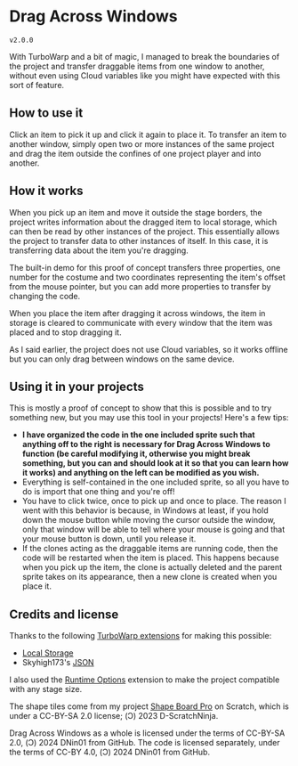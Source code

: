 # Drag Across Windows

`v2.0.0`

With TurboWarp and a bit of magic, I managed to break the boundaries of the project and transfer draggable items from one window to another, without even using Cloud variables like you might have expected with this sort of feature.

## How to use it

Click an item to pick it up and click it again to place it. To transfer an item to another window, simply open two or more instances of the same project and drag the item outside the confines of one project player and into another.

## How it works

When you pick up an item and move it outside the stage borders, the project writes information about the dragged item to local storage, which can then be read by other instances of the project. This essentially allows the project to transfer data to other instances of itself. In this case, it is transferring data about the item you're dragging.

The built-in demo for this proof of concept transfers three properties, one number for the costume and two coordinates representing the item's offset from the mouse pointer, but you can add more properties to transfer by changing the code.

When you place the item after dragging it across windows, the item in storage is cleared to communicate with every window that the item was placed and to stop dragging it.

As I said earlier, the project does not use Cloud variables, so it works offline but you can only drag between windows on the same device.

## Using it in your projects

This is mostly a proof of concept to show that this is possible and to try something new, but you may use this tool in your projects! Here's a few tips:

- **I have organized the code in the one included sprite such that anything off to the right is necessary for Drag Across Windows to function (be careful modifying it, otherwise you might break something, but you can and should look at it so that you can learn how it works) and anything on the left can be modified as you wish.**
- Everything is self-contained in the one included sprite, so all you have to do is import that one thing and you're off!
- You have to click twice, once to pick up and once to place. The reason I went with this behavior is because, in Windows at least, if you hold down the mouse button while moving the cursor outside the window, only that window will be able to tell where your mouse is going and that your mouse button is down, until you release it.
- If the clones acting as the draggable items are running code, then the code will be restarted when the item is placed. This happens because when you pick up the item, the clone is actually deleted and the parent sprite takes on its appearance, then a new clone is created when you place it.

## Credits and license

Thanks to the following [TurboWarp extensions](https://extensions.turbowarp.org/) for making this possible:
- [Local Storage](https://extensions.turbowarp.org/local-storage.js)
- Skyhigh173's [JSON](https://extensions.turbowarp.org/Skyhigh173/json.js)

I also used the [Runtime Options](https://extensions.turbowarp.org/runtime-options.js) extension to make the project compatible with any stage size.

The shape tiles come from my project [Shape Board Pro](https://scratch.mit.edu/projects/798778469/) on Scratch, which is under a CC-BY-SA 2.0 license; (Ͻ) 2023 D-ScratchNinja.

Drag Across Windows as a whole is licensed under the terms of CC-BY-SA 2.0, (Ͻ) 2024 DNin01 from GitHub. The code is licensed separately, under the terms of CC-BY 4.0, (Ͻ) 2024 DNin01 from GitHub.
